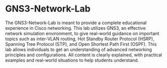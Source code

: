 # GNS3-Network-Lab
The GNS3-Network-Lab is meant to provide a complete educational experience in Cisco networking. This lab utilizes GNS3, an effective network simulation environment, to give real-world guidance on important topics such as inter-VLAN routing, Hot Standby Router Protocol (HSRP), Spanning Tree Protocol (STP), and Open Shortest Path First (OSPF). 
This lab allows individuals to get an understanding of advanced networking principles and configurations. All content is clearly explained, with practical examples and real-world situations to help students understand.

